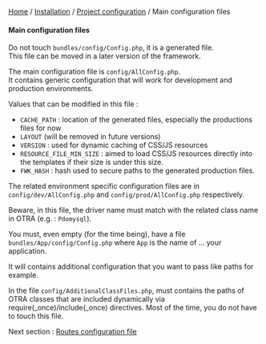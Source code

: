 [Home](../../../README.md) / [Installation](../../configuration.md) / [Project configuration](../projectConfiguration.md) / Main configuration files

#### Main configuration files

Do not touch `bundles/config/Config.php`, it is a generated file.<br>
This file can be moved in a later version of the framework.<br>

The main configuration file is `config/AllConfig.php`.<br>
It contains generic configuration that will work for development and production environments.<br>

Values that can be modified in this file :
- `CACHE_PATH` : location of the generated files, especially the productions files for now
- `LAYOUT` (will be removed in future versions)
- `VERSION` : used for dynamic caching of CSS/JS resources
- `RESOURCE_FILE_MIN_SIZE` : aimed to load CSS/JS resources directly into the templates if their size is under this size.
- `FWK_HASH` : hash used to secure paths to the generated production files.

The related environment specific configuration files are in `config/dev/AllConfig.php` and `config/prod/AllConfig.php`
respectively.

Beware, in this file, the driver name must match with the related class name in OTRA (e.g. : `Pdomysql`). 

You must, even empty (for the time being), have a file `bundles/App/config/Config.php` where `App` is the name of ... 
your application.

It will contains additional configuration that you want to pass like paths for example.

In the file `config/AdditionalClassFiles.php`, must contains the paths of OTRA classes that are included dynamically via
require(_once)/include(_once) directives. Most of the time, you do not have to touch this file.

Next section : [Routes configuration file](routesConfiguration.md)
